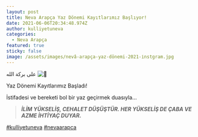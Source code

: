 ```yaml
---
layout: post
title: Neva Arapça Yaz Dönemi Kayıtlarımız Başlıyor!
date: 2021-06-06T20:34:48.974Z
author: kulliyetuneva
categories:
  - Neva Arapça
featured: true
sticky: false
image: /assets/images/nevâ-arapça-yaz-dönemi-2021-i̇nstgram.jpg
---
```

<!--StartFragment-->

على بركة الله ![🌿](https://static.xx.fbcdn.net/images/emoji.php/v9/t1e/1/16/1f33f.png)

Yaz Dönemi Kayıtlarımız Başladı!

İstifadesi ve bereketi bol bir yaz geçirmek duasıyla...

> ***İLİM YÜKSELİŞ, CEHALET DÜŞÜŞTÜR. HER YÜKSELİŞ DE ÇABA VE AZME İHTİYAÇ DUYAR.***

[\#kulliyetuneva](https://www.facebook.com/hashtag/kulliyetuneva?__eep__=6&__cft__[0]=AZVM6VVI7H8IlJ_CdlPYvDfcUg58JuHms1DMBwB6Qwv4IKlczfBVcOYFlKCbKJNwZ-WiuIcE6Z7lShXedHIHGOfkBKSItPEFWZOYonO5vs46q-CHc5dolNIyt1OX-H8vGPw&__tn__=*NK-R) [\#nevaarapca](https://www.facebook.com/hashtag/nevaarapca?__eep__=6&__cft__[0]=AZVM6VVI7H8IlJ_CdlPYvDfcUg58JuHms1DMBwB6Qwv4IKlczfBVcOYFlKCbKJNwZ-WiuIcE6Z7lShXedHIHGOfkBKSItPEFWZOYonO5vs46q-CHc5dolNIyt1OX-H8vGPw&__tn__=*NK-R)

<!--EndFragment-->